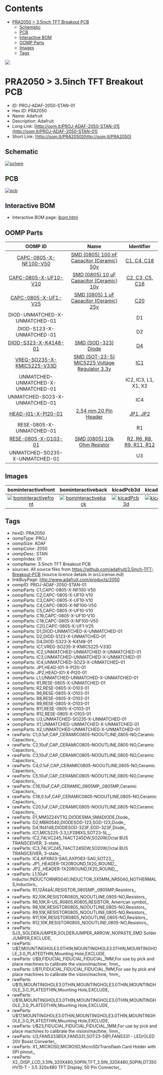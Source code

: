 



Contents
========

* [PRA2050 > 3.5inch TFT Breakout PCB](#pra2050--35inch-tft-breakout-pcb)
	* [Schematic](#schematic)
	* [PCB](#pcb)
	* [Interactive BOM](#interactive-bom)
	* [OOMP Parts](#oomp-parts)
	* [Images](#images)
	* [Tags](#tags)
  
![][im]
# PRA2050 > 3.5inch TFT Breakout PCB

- ID: PROJ-ADAF-2050-STAN-01
- Hex ID: PRA2050
- Name: Adafruit
- Description: Adafruit
- Long Link: [http://oom.lt/PROJ-ADAF-2050-STAN-01](http://oom.lt/PROJ-ADAF-2050-STAN-01)
- Short Link: [http://oom.lt/PRA2050](http://oom.lt/PRA2050)

## Schematic
  
[![schem](eagleSchemImage.png)](eagleSchemImage.png)
## PCB
  
[![pcb](eagleImage.png)](eagleImage.png)
## Interactive BOM

- Interactive BOM page: [ibom.html](https://htmlpreview.github.io/?https://github.com/oomlout/oomlout_OOMP_projects/blob/main/PROJ-ADAF-2050-STAN-01/kicad/bom/ibom.html)

## OOMP Parts
  

|OOMP ID|Name|Identifier|
| :---: | :---: | :---: |
|[CAPC-0805-X-NF100-V50](https://github.com/oomlout/oomlout_OOMP_parts/tree/main/CAPC-0805-X-NF100-V50/)|[SMD (0805) 100 nF Capacitor (Ceramic) 50v](https://github.com/oomlout/oomlout_OOMP_parts/tree/main/CAPC-0805-X-NF100-V50/)|[C1, C4, C18](https://github.com/oomlout/oomlout_OOMP_parts/tree/main/CAPC-0805-X-NF100-V50/)|
|[CAPC-0805-X-UF10-V10](https://github.com/oomlout/oomlout_OOMP_parts/tree/main/CAPC-0805-X-UF10-V10/)|[SMD (0805) 10 uF Capacitor (Ceramic) 10v](https://github.com/oomlout/oomlout_OOMP_parts/tree/main/CAPC-0805-X-UF10-V10/)|[C2, C3, C5, C16](https://github.com/oomlout/oomlout_OOMP_parts/tree/main/CAPC-0805-X-UF10-V10/)|
|[CAPC-0805-X-UF1-V25](https://github.com/oomlout/oomlout_OOMP_parts/tree/main/CAPC-0805-X-UF1-V25/)|[SMD (0805) 1 uF Capacitor (Ceramic) 25v](https://github.com/oomlout/oomlout_OOMP_parts/tree/main/CAPC-0805-X-UF1-V25/)|[C20](https://github.com/oomlout/oomlout_OOMP_parts/tree/main/CAPC-0805-X-UF1-V25/)|
|DIOD-UNMATCHED-X-UNMATCHED-01||D1|
|DIOD-S123-X-UNMATCHED-01||D2|
|[DIOD-S323-X-K4148-01](https://github.com/oomlout/oomlout_OOMP_parts/tree/main/DIOD-S323-X-K4148-01/)|[SMD (SOD-323) Diode](https://github.com/oomlout/oomlout_OOMP_parts/tree/main/DIOD-S323-X-K4148-01/)|[D4](https://github.com/oomlout/oomlout_OOMP_parts/tree/main/DIOD-S323-X-K4148-01/)|
|[VREG-SO235-X-KMIC5225-V33D](https://github.com/oomlout/oomlout_OOMP_parts/tree/main/VREG-SO235-X-KMIC5225-V33D/)|[SMD (SOT-23-5) MIC5225 Voltage Regulator 3.3v](https://github.com/oomlout/oomlout_OOMP_parts/tree/main/VREG-SO235-X-KMIC5225-V33D/)|[IC1](https://github.com/oomlout/oomlout_OOMP_parts/tree/main/VREG-SO235-X-KMIC5225-V33D/)|
|UNMATCHED-UNMATCHED-X-UNMATCHED-01||IC2, IC3, L1, X1, X2|
|UNMATCHED-SO23-X-UNMATCHED-01||IC4|
|[HEAD-I01-X-PI20-01](https://github.com/oomlout/oomlout_OOMP_parts/tree/main/HEAD-I01-X-PI20-01/)|[2.54 mm 20 Pin Header](https://github.com/oomlout/oomlout_OOMP_parts/tree/main/HEAD-I01-X-PI20-01/)|[JP1, JP2](https://github.com/oomlout/oomlout_OOMP_parts/tree/main/HEAD-I01-X-PI20-01/)|
|RESE-0805-X-UNMATCHED-01||R1|
|[RESE-0805-X-O103-01](https://github.com/oomlout/oomlout_OOMP_parts/tree/main/RESE-0805-X-O103-01/)|[SMD (0805) 10k Ohm Resistor](https://github.com/oomlout/oomlout_OOMP_parts/tree/main/RESE-0805-X-O103-01/)|[R2, R6, R8, R9, R11, R12](https://github.com/oomlout/oomlout_OOMP_parts/tree/main/RESE-0805-X-O103-01/)|
|UNMATCHED-SO235-X-UNMATCHED-01||U3|

## Images
  
  

|bominteractivefront|bominteractiveback|kicadPcb3d|kicadPcb3dFront|kicadPcb3dBack|kicadSchem|eagleImage|eagleSchemImage|pcbdraw|pcbdrawback|
| :---: | :---: | :---: | :---: | :---: | :---: | :---: | :---: | :---: | :---: |
|[![bominteractivefront](bomFront_140.png)](bomFront.png)|[![bominteractiveback](bomBack_140.png)](bomBack.png)|[![kicadPcb3d](kicadPcb3d_140.png)](kicadPcb3d.png)|[![kicadPcb3dFront](kicadPcb3dFront_140.png)](kicadPcb3dFront.png)|[![kicadPcb3dBack](kicadPcb3dBack_140.png)](kicadPcb3dBack.png)|[![kicadSchem](kicadSchem_140.png)](kicadSchem.png)|[![eagleImage](eagleImage_140.png)](eagleImage.png)|[![eagleSchemImage](eagleSchemImage_140.png)](eagleSchemImage.png)|[![pcbdraw](pcbdraw_140.png)](pcbdraw.png)|[![pcbdrawback](pcbdrawBack_140.png)](pcbdrawBack.png)|

## Tags

- hexID: PRA2050
- oompType: PROJ
- oompSize: ADAF
- oompColor: 2050
- oompDesc: STAN
- oompIndex: 01
- oompName: 3.5inch TFT Breakout PCB
- sources: All source files from https://github.com/adafruit/3.5inch-TFT-Breakout-PCB (source licence details in srcLicense.md)
- linkBuyPage: http://www.adafruit.com/products/2050
- oompID: PROJ-ADAF-2050-STAN-01
- oompParts: C1,CAPC-0805-X-NF100-V50
- oompParts: C2,CAPC-0805-X-UF10-V10
- oompParts: C3,CAPC-0805-X-UF10-V10
- oompParts: C4,CAPC-0805-X-NF100-V50
- oompParts: C5,CAPC-0805-X-UF10-V10
- oompParts: C16,CAPC-0805-X-UF10-V10
- oompParts: C18,CAPC-0805-X-NF100-V50
- oompParts: C20,CAPC-0805-X-UF1-V25
- oompParts: D1,DIOD-UNMATCHED-X-UNMATCHED-01
- oompParts: D2,DIOD-S123-X-UNMATCHED-01
- oompParts: D4,DIOD-S323-X-K4148-01
- oompParts: IC1,VREG-SO235-X-KMIC5225-V33D
- oompParts: IC2,UNMATCHED-UNMATCHED-X-UNMATCHED-01
- oompParts: IC3,UNMATCHED-UNMATCHED-X-UNMATCHED-01
- oompParts: IC4,UNMATCHED-SO23-X-UNMATCHED-01
- oompParts: JP1,HEAD-I01-X-PI20-01
- oompParts: JP2,HEAD-I01-X-PI20-01
- oompParts: L1,UNMATCHED-UNMATCHED-X-UNMATCHED-01
- oompParts: R1,RESE-0805-X-UNMATCHED-01
- oompParts: R2,RESE-0805-X-O103-01
- oompParts: R6,RESE-0805-X-O103-01
- oompParts: R8,RESE-0805-X-O103-01
- oompParts: R9,RESE-0805-X-O103-01
- oompParts: R11,RESE-0805-X-O103-01
- oompParts: R12,RESE-0805-X-O103-01
- oompParts: U3,UNMATCHED-SO235-X-UNMATCHED-01
- oompParts: X1,UNMATCHED-UNMATCHED-X-UNMATCHED-01
- oompParts: X2,UNMATCHED-UNMATCHED-X-UNMATCHED-01
- rawParts: C1,0.1uF,CAP_CERAMIC0805-NOOUTLINE,0805-NO,Ceramic Capacitors,,
- rawParts: C2,10uF,CAP_CERAMIC0805-NOOUTLINE,0805-NO,Ceramic Capacitors,,
- rawParts: C3,10uF,CAP_CERAMIC0805-NOOUTLINE,0805-NO,Ceramic Capacitors,,
- rawParts: C4,0.1uF,CAP_CERAMIC0805-NOOUTLINE,0805-NO,Ceramic Capacitors,,
- rawParts: C5,10uF,CAP_CERAMIC0805-NOOUTLINE,0805-NO,Ceramic Capacitors,,
- rawParts: C16,10uF,CAP_CERAMIC_0805MP,_0805MP,Ceramic Capacitors,,
- rawParts: C18,0.1uF,CAP_CERAMIC0805-NOOUTLINE,0805-NO,Ceramic Capacitors,,
- rawParts: C20,1uF,CAP_CERAMIC0805-NOOUTLINE,0805-NO,Ceramic Capacitors,,
- rawParts: D1,MM3Z24VT1G,DIODESMA,SMADIODE,Diode,,
- rawParts: D2,MBR0540,DIODESOD-123,SOD-123,Diode,,
- rawParts: D4,1N4148,DIODESOD-323F,SOD-323F,Diode,,
- rawParts: IC1,MIC5225-3.3,LP298XS,SOT23-5L,,,
- rawParts: IC2,74LVC245,74ACT245DW,SO20W,Octal BUS TRANSCEIVER, 3-state,,
- rawParts: IC3,74LVC245,74ACT245DW,SO20W,Octal BUS TRANSCEIVER, 3-state,,
- rawParts: IC4,APX803-SAG,AXP083-SAG,SOT23,,,
- rawParts: JP1,,HEADER-1X20ROUND,1X20_ROUND,,,
- rawParts: JP2,,HEADER-1X20ROUND,1X20_ROUND,,,
- rawParts: L1,10uH inductor,INDUCTORNR5040,INDUCTOR_5X5MM_NR5040_NOTHERMALS,Inductors,,
- rawParts: R1,12Ã¢âÂ¦,RESISTOR_0805MP,_0805MP,Resistors,,
- rawParts: R2,10K,RESISTOR0805_NOOUTLINE,0805-NO,Resistors,,
- rawParts: R6,10K,R-US_R0805,R0805,RESISTOR, American symbol,,
- rawParts: R8,10K,RESISTOR0805_NOOUTLINE,0805-NO,Resistors,,
- rawParts: R9,10K,RESISTOR0805_NOOUTLINE,0805-NO,Resistors,,
- rawParts: R11,10K,RESISTOR0805_NOOUTLINE,0805-NO,Resistors,,
- rawParts: R12,10K,RESISTOR0805_NOOUTLINE,0805-NO,Resistors,,
- rawParts: SJ3,,SOLDERJUMPER,SOLDERJUMPER_ARROW_NOPASTE,SMD Solder JUMPER,EXCLUDE,
- rawParts: U$7,MOUNTINGHOLE3.0THIN,MOUNTINGHOLE3.0THIN,MOUNTINGHOLE_3.0_PLATEDTHIN,Mounting Hole,EXCLUDE,
- rawParts: U$9,FIDUCIAL,FIDUCIAL,FIDUCIAL_1MM,For use by pick and place machines to calibrate the vision/machine, 1mm,,
- rawParts: U$11,FIDUCIAL,FIDUCIAL,FIDUCIAL_1MM,For use by pick and place machines to calibrate the vision/machine, 1mm,,
- rawParts: U$15,MOUNTINGHOLE3.0THIN,MOUNTINGHOLE3.0THIN,MOUNTINGHOLE_3.0_PLATEDTHIN,Mounting Hole,EXCLUDE,
- rawParts: U$16,MOUNTINGHOLE3.0THIN,MOUNTINGHOLE3.0THIN,MOUNTINGHOLE_3.0_PLATEDTHIN,Mounting Hole,EXCLUDE,
- rawParts: U$17,MOUNTINGHOLE3.0THIN,MOUNTINGHOLE3.0THIN,MOUNTINGHOLE_3.0_PLATEDTHIN,Mounting Hole,EXCLUDE,
- rawParts: U$23,FIDUCIAL,FIDUCIAL,FIDUCIAL_1MM,For use by pick and place machines to calibrate the vision/machine, 1mm,,
- rawParts: U3,FAN5333BSX,FAN5331,SOT23-5@1,FAN5331 - LED/OLED 20V Boost Converter,,
- rawParts: X1,,MICROSD,MICROSD,MicroSD/Transflash Card Holder with SPI pinout,,
- rawParts: X2,,DISP_LCD_3.5IN_320X480_50PIN,TFT_3.5IN_320X480_50PIN,DT350HV15-T - 3.5 320x480 TFT Display, 50 Pin Connector,,



[im]: kicadPcb3d_450.png

